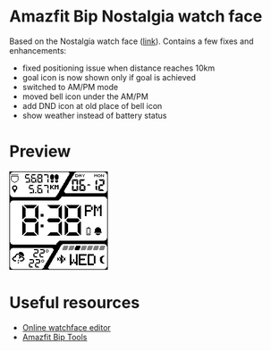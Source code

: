 # Amazfit Bip Nostalgia watch face

Based on the Nostalgia watch face ([link](https://amazfitwatchfaces.com/bip/view/?id=5327)). Contains a few fixes and enhancements:
- fixed positioning issue when distance reaches 10km
- goal icon is now shown only if goal is achieved
- switched to AM/PM mode
- moved bell icon under the AM/PM
- add DND icon at old place of bell icon
- show weather instead of battery status


# Preview

![preview](https://github.com/zvirja/amazfitbip-nostaldia-watchface/raw/master/preview.png)

# Useful resources
- [Online watchface editor](https://v1ack.github.io/watchfaceEditor/)
- [Amazfit Bip Tools](https://bitbucket.org/valeronm/amazfitbiptools/downloads/)
